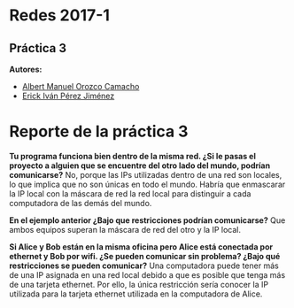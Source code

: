 # Redes 2017-1

## Práctica 3

**Autores:**

* [Albert Manuel Orozco Camacho](http://github.com/AlOrozco53)
* [Erick Iván Pérez Jiménez](http://github.com/TuringOraculosLocos)

# Reporte de la práctica 3

**Tu programa funciona bien dentro de la misma red. ¿Si le pasas el proyecto a alguien que se encuentre del otro lado del mundo, podrían comunicarse?**
  No, porque las IPs utilizadas dentro de una red son locales, lo que implica que no son únicas en todo el mundo. Habría que
  enmascarar la IP local con la máscara de red la red local para distinguir a cada computadora de las demás del mundo.

**En el ejemplo anterior ¿Bajo que restricciones podrían comunicarse?**
  Que ambos equipos superan la máscara de red del otro y la IP local.

**Si Alice y Bob están en la misma oficina pero Alice está conectada por ethernet y Bob por wifi. ¿Se pueden comunicar sin problema?
   ¿Bajo qué restricciones se pueden comunicar?**
  Una computadora puede tener más de una IP asignada en una red local debido a que es posible que tenga más de una tarjeta ethernet.
  Por ello, la única restricción sería conocer la IP utilizada para la tarjeta ethernet utilizada en la computadora de Alice.